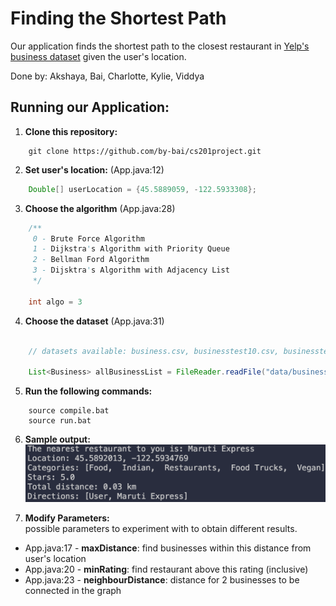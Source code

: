 # Finding the Shortest Path
Our application finds the shortest path to the closest restaurant in [Yelp's business dataset](https://www.yelp.com/dataset/documentation/main) given the user's location.

Done by: Akshaya, Bai, Charlotte, Kylie, Viddya



## Running our Application:
1. **Clone this repository:**
```
    git clone https://github.com/by-bai/cs201project.git
```

2. **Set user's location:** (App.java:12)
```java
    Double[] userLocation = {45.5889059, -122.5933308}; 
```

3. **Choose the algorithm** (App.java:28)

```java
    /** 
     0 - Brute Force Algorithm
     1 - Dijkstra's Algorithm with Priority Queue
     2 - Bellman Ford Algorithm
     3 - Dijsktra's Algorithm with Adjacency List 
     */
     
    int algo = 3
```

4. **Choose the dataset** (App.java:31)

```java

    // datasets available: business.csv, businesstest10.csv, businesstest100.csv, businesstest100000.csv
    
    List<Business> allBusinessList = FileReader.readFile("data/business.csv");
```

5. **Run the following commands:**
```
    source compile.bat
    source run.bat
```

6. **Sample output:**
![Sample Output](sampleoutput.png)

7. **Modify Parameters:** <br />
possible parameters to experiment with to obtain different results.

- App.java:17 - **maxDistance**: find businesses within this distance from user's location
- App.java:20 - **minRating**: find restaurant above this rating (inclusive)
- App.java:23 - **neighbourDistance**: distance for 2 businesses to be connected in the graph


